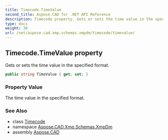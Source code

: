 ```yaml
---
title: Timecode.TimeValue
second_title: Aspose.CAD for .NET API Reference
description: Timecode property. Gets or sets the time value in the specified format
type: docs
weight: 30
url: /net/aspose.cad.xmp.schemas.xmpdm/timecode/timevalue/
---
```

## Timecode.TimeValue property

Gets or sets the time value in the specified format.

```csharp
public string TimeValue { get; set; }
```

### Property Value

The time value in the specified format.

### See Also

* class [Timecode](../)
* namespace [Aspose.CAD.Xmp.Schemas.XmpDm](../../timecode/)
* assembly [Aspose.CAD](../../../)


